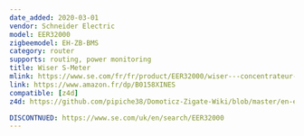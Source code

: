 ```yaml
---
date_added: 2020-03-01
vendor: Schneider Electric
model: EER32000
zigbeemodel: EH-ZB-BMS
category: router
supports: routing, power monitoring
title: Wiser S-Meter
mlink: https://www.se.com/fr/fr/product/EER32000/wiser---concentrateur-de-6-tc/
link: https://www.amazon.fr/dp/B0158XINES
compatible: [z4d]
z4d: https://github.com/pipiche38/Domoticz-Zigate-Wiki/blob/master/en-eng/Wiser-Thermostat.md

DISCONTNUED: https://www.se.com/uk/en/search/EER32000
---
```

